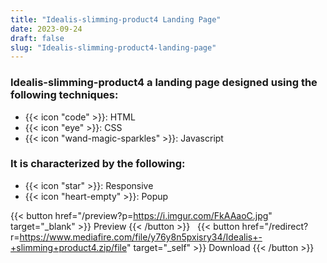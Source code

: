 ```yaml
---
title: "Idealis-slimming-product4 Landing Page"
date: 2023-09-24
draft: false
slug: "Idealis-slimming-product4-landing-page"
---
```

### __Idealis-slimming-product4__ a __landing page__ designed using the following techniques:
- {{< icon "code" >}}: HTML
- {{< icon "eye" >}}: CSS
- {{< icon "wand-magic-sparkles" >}}: Javascript  

### It is characterized by the following:
- {{< icon "star" >}}: Responsive
- {{< icon "heart-empty" >}}:  Popup

<!--adsense-->

{{< button href="/preview?p=https://i.imgur.com/FkAAaoC.jpg" target="_blank" >}}
Preview
{{< /button >}} &nbsp; {{< button href="/redirect?r=https://www.mediafire.com/file/y76y8n5pxisry34/Idealis+-+slimming+product4.zip/file" target="_self" >}}
Download
{{< /button >}}